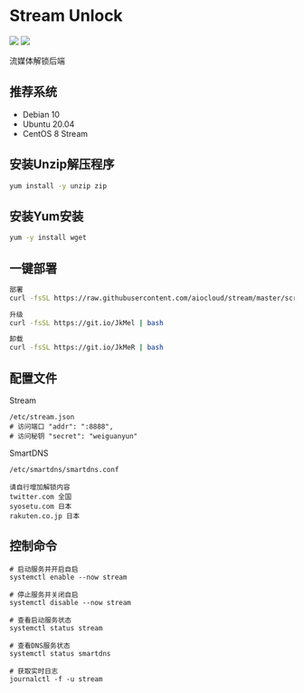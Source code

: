 # Stream Unlock
[![](https://img.shields.io/badge/Telegram-Group-blue)](https://t.me/aioCloud)
[![](https://img.shields.io/badge/Telegram-Channel-green)](https://t.me/aioCloud_channel) 

流媒体解锁后端

## 推荐系统
- Debian 10
- Ubuntu 20.04
- CentOS 8 Stream

## 安装Unzip解压程序
```bash
yum install -y unzip zip
```

## 安装Yum安装
```bash
yum -y install wget
```

## 一键部署
```bash
部署
curl -fsSL https://raw.githubusercontent.com/aiocloud/stream/master/scripts/kickstart.sh | bash

升级
curl -fsSL https://git.io/JkMel | bash

卸载
curl -fsSL https://git.io/JkMeR | bash
```

## 配置文件
Stream
```
/etc/stream.json
# 访问端口 "addr": ":8888",
# 访问秘钥 "secret": "weiguanyun"
```
SmartDNS
```
/etc/smartdns/smartdns.conf

请自行增加解锁内容
twitter.com 全国
syosetu.com 日本
rakuten.co.jp 日本
```

## 控制命令
```
# 启动服务并开启自启
systemctl enable --now stream

# 停止服务并关闭自启
systemctl disable --now stream

# 查看启动服务状态
systemctl status stream

# 查看DNS服务状态
systemctl status smartdns

# 获取实时日志
journalctl -f -u stream
```
